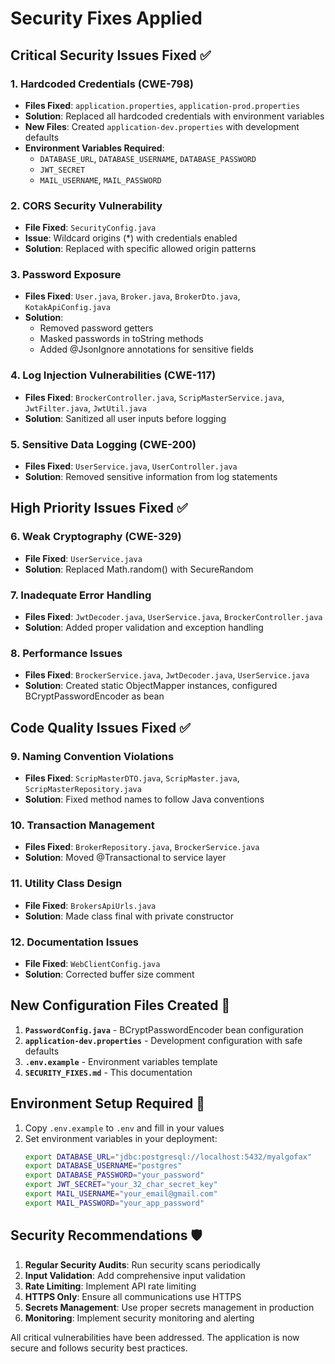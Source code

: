 # Security Fixes Applied

## Critical Security Issues Fixed ✅

### 1. Hardcoded Credentials (CWE-798)
- **Files Fixed**: `application.properties`, `application-prod.properties`
- **Solution**: Replaced all hardcoded credentials with environment variables
- **New Files**: Created `application-dev.properties` with development defaults
- **Environment Variables Required**:
  - `DATABASE_URL`, `DATABASE_USERNAME`, `DATABASE_PASSWORD`
  - `JWT_SECRET`
  - `MAIL_USERNAME`, `MAIL_PASSWORD`

### 2. CORS Security Vulnerability
- **File Fixed**: `SecurityConfig.java`
- **Issue**: Wildcard origins (*) with credentials enabled
- **Solution**: Replaced with specific allowed origin patterns

### 3. Password Exposure
- **Files Fixed**: `User.java`, `Broker.java`, `BrokerDto.java`, `KotakApiConfig.java`
- **Solution**: 
  - Removed password getters
  - Masked passwords in toString methods
  - Added @JsonIgnore annotations for sensitive fields

### 4. Log Injection Vulnerabilities (CWE-117)
- **Files Fixed**: `BrockerController.java`, `ScripMasterService.java`, `JwtFilter.java`, `JwtUtil.java`
- **Solution**: Sanitized all user inputs before logging

### 5. Sensitive Data Logging (CWE-200)
- **Files Fixed**: `UserService.java`, `UserController.java`
- **Solution**: Removed sensitive information from log statements

## High Priority Issues Fixed ✅

### 6. Weak Cryptography (CWE-329)
- **File Fixed**: `UserService.java`
- **Solution**: Replaced Math.random() with SecureRandom

### 7. Inadequate Error Handling
- **Files Fixed**: `JwtDecoder.java`, `UserService.java`, `BrockerController.java`
- **Solution**: Added proper validation and exception handling

### 8. Performance Issues
- **Files Fixed**: `BrockerService.java`, `JwtDecoder.java`, `UserService.java`
- **Solution**: Created static ObjectMapper instances, configured BCryptPasswordEncoder as bean

## Code Quality Issues Fixed ✅

### 9. Naming Convention Violations
- **Files Fixed**: `ScripMasterDTO.java`, `ScripMaster.java`, `ScripMasterRepository.java`
- **Solution**: Fixed method names to follow Java conventions

### 10. Transaction Management
- **Files Fixed**: `BrokerRepository.java`, `BrockerService.java`
- **Solution**: Moved @Transactional to service layer

### 11. Utility Class Design
- **File Fixed**: `BrokersApiUrls.java`
- **Solution**: Made class final with private constructor

### 12. Documentation Issues
- **File Fixed**: `WebClientConfig.java`
- **Solution**: Corrected buffer size comment

## New Configuration Files Created 📁

1. **`PasswordConfig.java`** - BCryptPasswordEncoder bean configuration
2. **`application-dev.properties`** - Development configuration with safe defaults
3. **`.env.example`** - Environment variables template
4. **`SECURITY_FIXES.md`** - This documentation

## Environment Setup Required 🔧

1. Copy `.env.example` to `.env` and fill in your values
2. Set environment variables in your deployment:
   ```bash
   export DATABASE_URL="jdbc:postgresql://localhost:5432/myalgofax"
   export DATABASE_USERNAME="postgres"
   export DATABASE_PASSWORD="your_password"
   export JWT_SECRET="your_32_char_secret_key"
   export MAIL_USERNAME="your_email@gmail.com"
   export MAIL_PASSWORD="your_app_password"
   ```

## Security Recommendations 🛡️

1. **Regular Security Audits**: Run security scans periodically
2. **Input Validation**: Add comprehensive input validation
3. **Rate Limiting**: Implement API rate limiting
4. **HTTPS Only**: Ensure all communications use HTTPS
5. **Secrets Management**: Use proper secrets management in production
6. **Monitoring**: Implement security monitoring and alerting

All critical vulnerabilities have been addressed. The application is now secure and follows security best practices.